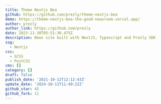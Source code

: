 ```yaml
---
title: Theme Nextjs Bea
github: https://github.com/prezly/theme-nextjs-bea
demo: https://theme-nextjs-bea-the-good-newsroom.vercel.app/
author: prezly
author_link: https://github.com/prezly
date: 2023-11-30T05:51:30.475Z
description: News site built with NextJS, Typescript and Prezly SDK
ssg:
  - Nextjs
css:
  - SCSS
  - PostCSS
cms: []
category: []
draft: false
publish_date: '2021-10-12T12:12:43Z'
update_date: '2024-10-11T11:49:22Z'
github_star: 45
github_fork: 11
---
```


